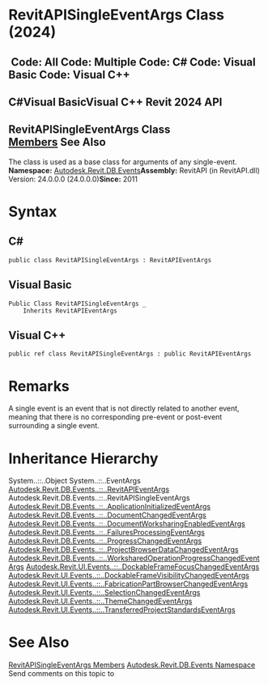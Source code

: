 # RevitAPISingleEventArgs Class (2024)

﻿
 Code: All Code: Multiple Code: C# Code: Visual Basic Code: Visual C++   
---  
C#Visual BasicVisual C++
Revit 2024 API  
---  
RevitAPISingleEventArgs Class  
[Members](631b05d3-2ff7-b061-9633-684c8894afdb.md "RevitAPISingleEventArgs Members") See Also  
---  
The class is used as a base class for arguments of any single-event. 
**Namespace:** [Autodesk.Revit.DB.Events](b86712d6-83b3-e044-8016-f9881ecd3800.md "Autodesk.Revit.DB.Events Namespace")**Assembly:** RevitAPI (in RevitAPI.dll) Version: 24.0.0.0 (24.0.0.0)**Since:** 2011 
# Syntax
C#  
---  
```text
public class RevitAPISingleEventArgs : RevitAPIEventArgs
```
  
Visual Basic  
---  
```text
Public Class RevitAPISingleEventArgs _
	Inherits RevitAPIEventArgs
```
  
Visual C++  
---  
```text
public ref class RevitAPISingleEventArgs : public RevitAPIEventArgs
```
  
# Remarks
A single event is an event that is not directly related to another event, meaning that there is no corresponding pre-event or post-event surrounding a single event. 
# Inheritance Hierarchy
System..::..Object System..::..EventArgs [Autodesk.Revit.DB.Events..::..RevitAPIEventArgs](7c98499c-e345-cfda-ef89-48eccd3c9992.md "RevitAPIEventArgs Class") Autodesk.Revit.DB.Events..::..RevitAPISingleEventArgs [Autodesk.Revit.DB.Events..::..ApplicationInitializedEventArgs](a2cd37be-e16f-24ce-e100-8ae8c6588d73.md "ApplicationInitializedEventArgs Class") [Autodesk.Revit.DB.Events..::..DocumentChangedEventArgs](8fd170b2-df48-209b-438e-54ec7b01b664.md "DocumentChangedEventArgs Class") [Autodesk.Revit.DB.Events..::..DocumentWorksharingEnabledEventArgs](e8e6a008-e97e-ddc3-6ac1-f625e04ff314.md "DocumentWorksharingEnabledEventArgs Class") [Autodesk.Revit.DB.Events..::..FailuresProcessingEventArgs](a35dc3de-c8a4-8af0-6a3c-706716e5f885.md "FailuresProcessingEventArgs Class") [Autodesk.Revit.DB.Events..::..ProgressChangedEventArgs](11e76066-82f3-21c7-6c1f-dfbbf0a1abd9.md "ProgressChangedEventArgs Class") [Autodesk.Revit.DB.Events..::..ProjectBrowserDataChangedEventArgs](5b2c5f46-7ed5-25ce-e796-4d6cb963802c.md "ProjectBrowserDataChangedEventArgs Class") [Autodesk.Revit.DB.Events..::..WorksharedOperationProgressChangedEventArgs](110ee5e7-4cc1-3dbb-c824-6fd7bb5a8061.md "WorksharedOperationProgressChangedEventArgs Class") [Autodesk.Revit.UI.Events..::..DockableFrameFocusChangedEventArgs](1aa44a28-c45d-d77b-ced8-3b5cd5e582f3.md "DockableFrameFocusChangedEventArgs Class") [Autodesk.Revit.UI.Events..::..DockableFrameVisibilityChangedEventArgs](bc6bbc27-ed14-c79d-9e00-5c43b9cf978c.md "DockableFrameVisibilityChangedEventArgs Class") [Autodesk.Revit.UI.Events..::..FabricationPartBrowserChangedEventArgs](2af49738-a0c3-0e9b-f344-0f39d15dbd49.md "FabricationPartBrowserChangedEventArgs Class") [Autodesk.Revit.UI.Events..::..SelectionChangedEventArgs](8a744513-6de0-de55-c44c-bba00b949863.md "SelectionChangedEventArgs Class") [Autodesk.Revit.UI.Events..::..ThemeChangedEventArgs](5525aa02-cbb1-145a-07ff-cccd62ef932d.md "ThemeChangedEventArgs Class") [Autodesk.Revit.UI.Events..::..TransferredProjectStandardsEventArgs](e7e40805-bd07-4e96-ab10-0ed0fe6b3bfc.md "TransferredProjectStandardsEventArgs Class")
# See Also
[RevitAPISingleEventArgs Members](631b05d3-2ff7-b061-9633-684c8894afdb.md "RevitAPISingleEventArgs Members")
[Autodesk.Revit.DB.Events Namespace](b86712d6-83b3-e044-8016-f9881ecd3800.md "Autodesk.Revit.DB.Events Namespace")
Send comments on this topic to 